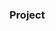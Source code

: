 ### Project 

















































         









        





 































